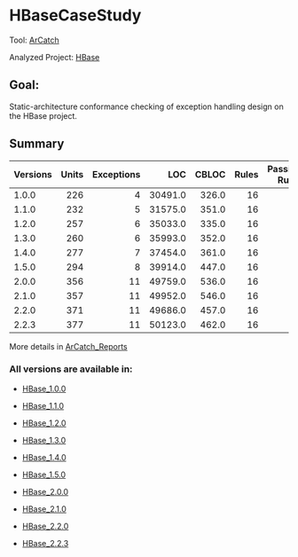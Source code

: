# HBaseCaseStudy

Tool: [ArCatch](https://github.com/EvidenSE/ArCatch)

Analyzed Project: [HBase](https://github.com/apache/hbase/tree/master/hbase-common)

## Goal:
Static-architecture conformance checking of exception handling design on the HBase project.

## Summary

Versions  | Units   | Exceptions| LOC     | CBLOC   | Rules    | Passing Rules
--------- | ------: | ------:   | ------: | ------: | ------:  | ------:
1.0.0     | 226     | 4         |30491.0  | 326.0   | 16       | 14
1.1.0     | 232     | 5         |31575.0  | 351.0   | 16       | 12
1.2.0     | 257     | 6         |35033.0  | 335.0   | 16       | 12
1.3.0     | 260     | 6         |35993.0  | 352.0   | 16       | 12
1.4.0     | 277     | 7         |37454.0  | 361.0   | 16       | 12
1.5.0     | 294     | 8         |39914.0  | 447.0   | 16       | 12
2.0.0     | 356     | 11        |49759.0  | 536.0   | 16       | 12
2.1.0     | 357     | 11        |49952.0  | 546.0   | 16       | 12
2.2.0     | 371     | 11        |49686.0  | 457.0   | 16       | 12
2.2.3     | 377     | 11        |50123.0  | 462.0   | 16       | 12

More details in [ArCatch_Reports](https://github.com/juarezmeneses/HBaseCaseStudy/tree/master/arcatchreports)

### All versions are available in:

* [HBase_1.0.0](https://github.com/apache/hbase/releases/tag/rel%2F1.0.0)

* [HBase_1.1.0](https://github.com/apache/hbase/releases/tag/rel%2F1.1.0)

* [HBase_1.2.0](https://github.com/apache/hbase/releases/tag/rel%2F1.2.0)

* [HBase_1.3.0](https://github.com/apache/hbase/releases/tag/rel%2F1.3.0)

* [HBase_1.4.0](https://github.com/apache/hbase/releases/tag/rel%2F1.4.0)

* [HBase_1.5.0](https://github.com/apache/hbase/releases/tag/rel%2F1.5.0)

* [HBase_2.0.0](https://github.com/apache/hbase/releases/tag/rel%2F2.0.0)

* [HBase_2.1.0](https://github.com/apache/hbase/releases/tag/rel%2F2.1.0)

* [HBase_2.2.0](https://github.com/apache/hbase/releases/tag/rel%2F2.2.0)

* [HBase_2.2.3](https://github.com/apache/hbase/releases/tag/rel%2F2.2.3)
